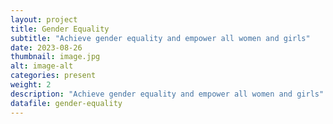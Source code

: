 ```yaml
---
layout: project
title: Gender Equality
subtitle: "Achieve gender equality and empower all women and girls"
date: 2023-08-26
thumbnail: image.jpg
alt: image-alt
categories: present
weight: 2
description: "Achieve gender equality and empower all women and girls"
datafile: gender-equality
---
```


